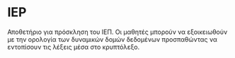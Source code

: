 # IEP
Αποθετήριο για πρόσκληση του ΙΕΠ. Οι μαθητές μπορούν να εξοικειωθούν με την ορολογία των δυναμικών δομών δεδομένων προσπαθώντας να εντοπίσουν τις λέξεις μέσα στο κρυπτόλεξο.
